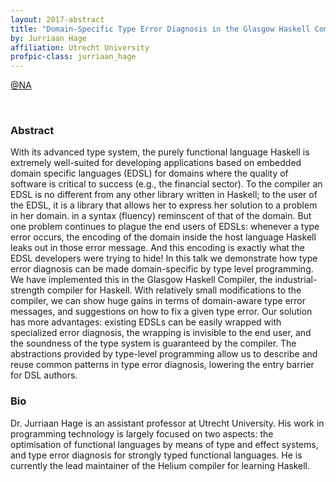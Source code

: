 ```yaml
---
layout: 2017-abstract
title: "Domain-Specific Type Error Diagnosis in the Glasgow Haskell Compiler"
by: Jurriaan Hage
affiliation: Utrecht University
profpic-class: jurriaan_hage
---
```


[@NA](https://twitter.com/NA)

<br/>

### Abstract

With its advanced type system, the purely functional language Haskell is extremely well-suited for developing applications based on embedded domain specific languages (EDSL) for domains where the quality of software is critical to success (e.g., the financial sector). To the compiler an EDSL is no different from any other library written in Haskell; to the user of the EDSL, it is a library that allows her to express her solution to a problem in her domain. in a syntax (fluency) reminscent of that of the domain. But one problem continues to plague the end users of EDSLs: whenever a type error occurs, the encoding of the domain inside the host language Haskell leaks out in those error message. And this encoding is exactly what the EDSL developers were trying to hide! In this talk we demonstrate how type error diagnosis can be made domain-specific by type level programming. We have implemented this in the Glasgow Haskell Compiler, the industrial-strength compiler for Haskell. With relatively small modifications to the compiler, we can show huge gains in terms of domain-aware type error messages, and suggestions on how to fix a given type error. Our solution has more advantages: existing EDSLs can be easily wrapped with specialized error diagnosis, the wrapping is invisible to the end user, and the soundness of the type system is guaranteed by the compiler. The abstractions provided by type-level programming allow us to describe and reuse common patterns in type error diagnosis, lowering the entry barrier for DSL authors.

### Bio

Dr. Jurriaan Hage is an assistant professor at Utrecht University. His work in programming technology is largely focused on two aspects: the optimisation of functional languages by means of type and effect systems, and type error diagnosis for strongly typed functional languages. He is currently the lead maintainer of the Helium compiler for learning Haskell.

